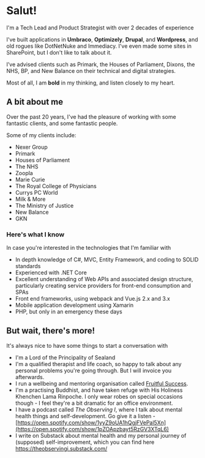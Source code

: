 # Salut!

I'm a Tech Lead and Product Strategist with over 2 decades of experience

I've built applications in **Umbraco**, **Optimizely**, **Drupal**, and **Wordpress**, and old rogues like DotNetNuke and Immediacy. 
I've even made some sites in SharePoint, but I don't like to talk about it. 

I’ve advised clients such as Primark, the Houses of Parliament, Dixons, the NHS, BP, and New Balance on their technical and digital strategies.

Most of all, I am **bold** in my thinking, and listen closely to my heart.

## A bit about me

Over the past 20 years, I've had the pleasure of working with some fantastic clients, and some fantastic people.

Some of my clients include:

* Nexer Group
* Primark
* Houses of Parliament
* The NHS
* Zoopla
* Marie Curie
* The Royal College of Physicians
* Currys PC World
* Milk & More
* The Ministry of Justice
* New Balance
* GKN

### Here's what I know
In case you're interested in the technologies that I'm familiar with

* In depth knowledge of C#, MVC, Entity Framework, and coding to SOLID standards
* Experienced with .NET Core
* Excellent understanding of Web APIs and associated design structure, particularly creating service providers for front-end consumption and SPAs
* Front end frameworks, using webpack and Vue.js 2.x and 3.x
* Mobile application development using Xamarin
* PHP, but only in an emergency these days

## But wait, there's more!

It's always nice to have some things to start a conversation with

* I'm a Lord of the Principality of Sealand
* I'm a qualified therapist and life coach, so happy to talk about any personal problems you're going through. But I will invoice you afterwards.
* I run a wellbeing and mentoring organisation called [Fruitful Success](https://fruitfulsuccess.com).
* I'm a practising Buddhist, and have taken refuge with His Holiness Khenchen Lama Rinpoche. I only wear robes on special occasions though - I feel they're a bit dramatic for an office environment.
* I have a podcast called *The Observing I*, where I talk about mental health things and self-development. Go give it a listen - [https://open.spotify.com/show/1yyZ9oUA1hQgjFVePal5Xn](https://open.spotify.com/show/1pZOApzbayt5RzGV3XTqL6)
* I write on Substack about mental health and my personal journey of (supposed) self-improvement, which you can find here https://theobservingi.substack.com/
